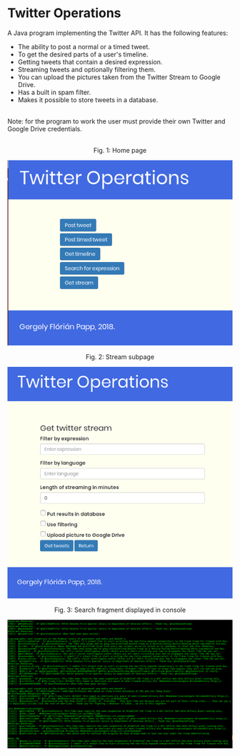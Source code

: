 # Twitter Operations
A Java program implementing the Twitter API. It has the following features:
* The ability to post a normal or a timed tweet.
* To get the desired parts of a user's timeline.
* Getting tweets that contain a desired expression.
* Streaming tweets and optionally filtering them.
* You can upload the pictures taken from the Twitter Stream to Google Drive.
* Has a built in spam filter.
* Makes it possible to store tweets in a database.
<br/>
Note: for the program to work the user must provide their own Twitter and Google Drive credentials.
<br/>
<br/>
<p align="center">Fig. 1: Home page</p>
<p align="center"><img src="src/main/resources/screenshots/screen1.png" /></p>
<p align="center">Fig. 2: Stream subpage</p>
<p align="center"><img src="src/main/resources/screenshots/screen2.png" /></p>
<p align="center">Fig. 3: Search fragment displayed in console</p>
<p align="center"><img src="src/main/resources/screenshots/screen3.png" /></p>
